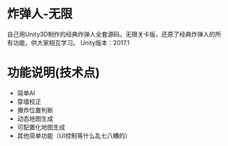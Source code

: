 # 炸弹人-无限

自己用Unity3D制作的经典炸弹人全套源码，无限关卡版，还原了经典炸弹人的所有功能，供大家相互学习。
Unity版本：2017.1

# 功能说明(技术点)

- 简单AI
- 穿墙校正
- 爆炸位置判断
- 动态地图生成
- 可配置化地图生成
- 其他简单功能（UI控制等什么乱七八糟的）
